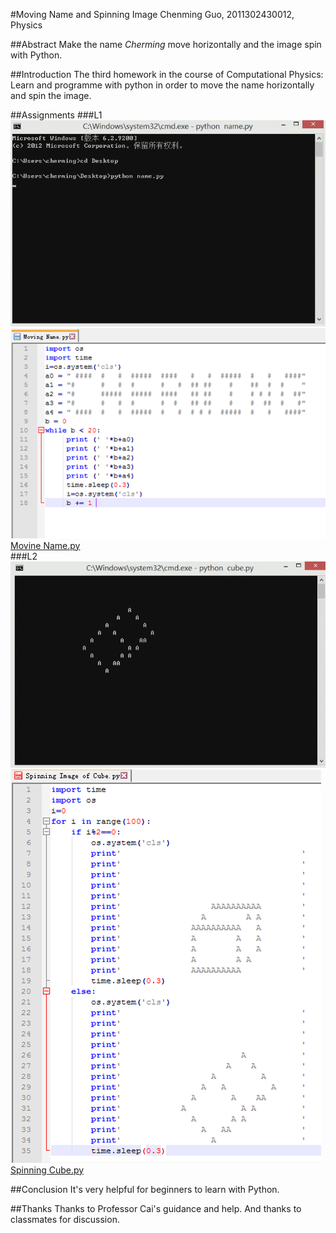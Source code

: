 #Moving Name and Spinning Image
Chenming Guo, 2011302430012, Physics

##Abstract
Make the name *Cherming* move horizontally and the image spin with Python.

##Introduction
The third homework in the course of Computational Physics:
Learn and programme with python in order to move the name horizontally and spin the image.

##Assignments
###L1
![Movine Name](https://github.com/gcmcpwork/compuational_physics_N2011302430012/blob/master/Exercise_03/Moving%20Name.gif)<br/>
![Movine Name](https://github.com/gcmcpwork/compuational_physics_N2011302430012/blob/master/Exercise_03/Moving%20Name.png)<br/>
[Movine Name.py](https://github.com/gcmcpwork/compuational_physics_N2011302430012/blob/master/Exercise_03/Movine%20Name.py)<br/>
###L2
![Spinning Cube](https://github.com/gcmcpwork/compuational_physics_N2011302430012/blob/master/Exercise_03/Spinning%20Cube.gif)<br/>
![Spinning Cube](https://github.com/gcmcpwork/compuational_physics_N2011302430012/blob/master/Exercise_03/Spinning%20Cube.png)<br/>
[Spinning Cube.py](https://github.com/gcmcpwork/compuational_physics_N2011302430012/blob/master/Exercise_03/Spinning%20Cube.py)

##Conclusion
It's very helpful for beginners to learn with Python.

##Thanks
Thanks to Professor Cai's guidance and help. And thanks to classmates for discussion.
